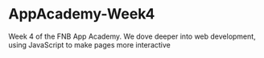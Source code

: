 # AppAcademy-Week4
Week 4 of the FNB App Academy. We dove deeper into web development, using JavaScript to make pages more interactive
